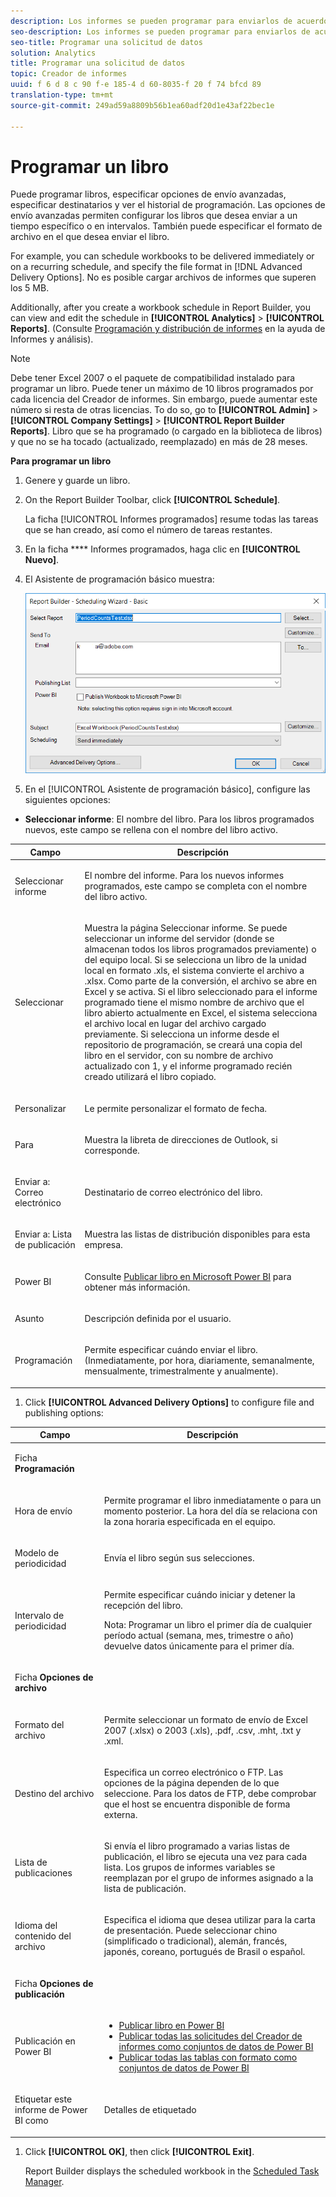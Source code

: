 ```yaml
---
description: Los informes se pueden programar para enviarlos de acuerdo al formato de archivo y la hora que se definan.
seo-description: Los informes se pueden programar para enviarlos de acuerdo al formato de archivo y la hora que se definan.
seo-title: Programar una solicitud de datos
solution: Analytics
title: Programar una solicitud de datos
topic: Creador de informes
uuid: f 6 d 8 c 90 f-e 185-4 d 60-8035-f 20 f 74 bfcd 89
translation-type: tm+mt
source-git-commit: 249ad59a8809b56b1ea60adf20d1e43af22bec1e

---
```



# Programar un libro

Puede programar libros, especificar opciones de envío avanzadas, especificar destinatarios y ver el historial de programación. Las opciones de envío avanzadas permiten configurar los libros que desea enviar a un tiempo específico o en intervalos. También puede especificar el formato de archivo en el que desea enviar el libro.

For example, you can schedule workbooks to be delivered immediately or on a recurring schedule, and specify the file format in [!DNL Advanced Delivery Options]. No es posible cargar archivos de informes que superen los 5 MB.

Additionally, after you create a workbook schedule in Report Builder, you can view and edit the schedule in **[!UICONTROL Analytics]** &gt; **[!UICONTROL Reports]**. (Consulte [Programación y distribución de informes](/help/analyze/reports-analytics/scheduling.md) en la ayuda de Informes y análisis).

>[!NOTE]
>
>Debe tener Excel 2007 o el paquete de compatibilidad instalado para programar un libro. Puede tener un máximo de 10 libros programados por cada licencia del Creador de informes. Sin embargo, puede aumentar este número si resta de otras licencias. To do so, go to **[!UICONTROL Admin]** &gt; **[!UICONTROL Company Settings]** &gt; **[!UICONTROL Report Builder Reports]**. Libro que se ha programado (o cargado en la biblioteca de libros) y que no se ha tocado (actualizado, reemplazado) en más de 28 meses.

**Para programar un libro**

1. Genere y guarde un libro.
1. On the Report Builder Toolbar, click **[!UICONTROL Schedule]**.

   La ficha [!UICONTROL Informes programados] resume todas las tareas que se han creado, así como el número de tareas restantes.
1. En la ficha **** Informes programados, haga clic en **[!UICONTROL Nuevo]**.
1. El Asistente de programación básico muestra:

   ![](assets/simple-schedule-wizard.png)

1. En el [!UICONTROL Asistente de programación básico], configure las siguientes opciones:

* **Seleccionar informe**: El nombre del libro. Para los libros programados nuevos, este campo se rellena con el nombre del libro activo.

<table id="table_6D5B1B832EB0451293F1902E2A1D1068"> 
 <thead> 
  <tr> 
   <th colname="col1" class="entry"> Campo </th> 
   <th colname="col2" class="entry"> Descripción </th> 
  </tr>
 </thead>
 <tbody> 
  <tr> 
   <td colname="col1"> <p>Seleccionar informe </p> </td> 
   <td colname="col2"> <p>El nombre del informe. Para los nuevos informes programados, este campo se completa con el nombre del libro activo. </p> </td> 
  </tr> 
  <tr> 
   <td colname="col1"> <p>Seleccionar </p> </td> 
   <td colname="col2"> <p>Muestra la página <span class="wintitle">Seleccionar informe</span>. Se puede seleccionar un informe del servidor (donde se almacenan todos los libros programados previamente) o del equipo local. Si se selecciona un libro de la unidad local en formato <span class="filepath">.xls</span>, el sistema convierte el archivo a <span class="filepath">.xlsx</span>. Como parte de la conversión, el archivo se abre en Excel y se activa. Si el libro seleccionado para el informe programado tiene el mismo nombre de archivo que el libro abierto actualmente en Excel, el sistema selecciona el archivo local en lugar del archivo cargado previamente. Si selecciona un informe desde el repositorio de programación, se creará una copia del libro en el servidor, con su nombre de archivo actualizado con 1, y el informe programado recién creado utilizará el libro copiado. </p> </td> 
  </tr> 
  <tr> 
   <td colname="col1"> <p>Personalizar </p> </td> 
   <td colname="col2"> <p>Le permite personalizar el formato de fecha. </p> </td> 
  </tr> 
  <tr> 
   <td colname="col1"> <p>Para </p> </td> 
   <td colname="col2"> <p>Muestra la libreta de direcciones de Outlook, si corresponde. </p> </td> 
  </tr> 
  <tr> 
   <td colname="col1"> <p>Enviar a: Correo electrónico </p> </td> 
   <td colname="col2"> <p>Destinatario de correo electrónico del libro. </p> </td> 
  </tr> 
  <tr> 
   <td colname="col1"> <p>Enviar a: Lista de publicación </p> </td> 
   <td colname="col2"> <p>Muestra las listas de distribución disponibles para esta empresa. </p> </td> 
  </tr> 
  <tr> 
   <td colname="col1"> <p>Power BI </p> </td> 
   <td colname="col2"> <p>Consulte <a href="../../analyze/report-builder/c-publish-power-bi/integration-power-bi.md#section_BA137EA92A46483F83BB5C1C40FBA002" format="dita" scope="local">Publicar libro en Microsoft Power BI</a> para obtener más información. </p> </td> 
  </tr> 
  <tr> 
   <td colname="col1"> <p>Asunto </p> </td> 
   <td colname="col2"> <p>Descripción definida por el usuario. </p> </td> 
  </tr> 
  <tr> 
   <td colname="col1"> <p>Programación </p> </td> 
   <td colname="col2"> <p> Permite especificar cuándo enviar el libro. (Inmediatamente, por hora, diariamente, semanalmente, mensualmente, trimestralmente y anualmente). </p> </td> 
  </tr> 
 </tbody> 
</table>

1. Click **[!UICONTROL Advanced Delivery Options]** to configure file and publishing options:

<table id="table_1BA8A5600DE94A33B83B096E69CE15F3"> 
 <thead> 
  <tr> 
   <th colname="col1" class="entry"> Campo </th> 
   <th colname="col2" class="entry"> Descripción </th> 
  </tr>
 </thead>
 <tbody> 
  <tr> 
   <td colname="col1"> <p>Ficha <b>Programación</b> </p> </td> 
   <td colname="col2"> </td> 
  </tr> 
  <tr> 
   <td colname="col1"> <p>Hora de envío </p> </td> 
   <td colname="col2"> <p>Permite programar el libro inmediatamente o para un momento posterior. La hora del día se relaciona con la zona horaria especificada en el equipo. </p> </td> 
  </tr> 
  <tr> 
   <td colname="col1"> <p>Modelo de periodicidad </p> </td> 
   <td colname="col2"> <p>Envía el libro según sus selecciones. </p> </td> 
  </tr> 
  <tr> 
   <td colname="col1"> <p>Intervalo de periodicidad </p> </td> 
   <td colname="col2"> <p>Permite especificar cuándo iniciar y detener la recepción del libro. </p> <p> <p>Nota: Programar un libro el primer día de cualquier período actual (semana, mes, trimestre o año) devuelve datos únicamente para el primer día. </p> </p> </td> 
  </tr> 
  <tr> 
   <td colname="col1"> <p>Ficha <b>Opciones de archivo</b> </p> </td> 
   <td colname="col2"> </td> 
  </tr> 
  <tr> 
   <td colname="col1"> <p>Formato del archivo </p> </td> 
   <td colname="col2"> <p>Permite seleccionar un formato de envío de Excel 2007 (<span class="filepath">.xlsx</span>) o 2003 (<span class="filepath">.xls</span>), <span class="filepath">.pdf</span>, <span class="filepath">.csv</span>, <span class="filepath">.mht</span>, <span class="filepath">.txt</span> y <span class="filepath">.xml</span>. </p> </td> 
  </tr> 
  <tr> 
   <td colname="col1"> <p> Destino del archivo </p> </td> 
   <td colname="col2"> <p> Especifica un correo electrónico o FTP. Las opciones de la página dependen de lo que seleccione. Para los datos de FTP, debe comprobar que el host se encuentra disponible de forma externa. </p> </td> 
  </tr> 
  <tr> 
   <td colname="col1"> <p>Lista de publicaciones </p> </td> 
   <td colname="col2"> <p> Si envía el libro programado a varias listas de publicación, el libro se ejecuta una vez para cada lista. Los grupos de informes variables se reemplazan por el grupo de informes asignado a la lista de publicación. </p> </td> 
  </tr> 
  <tr> 
   <td colname="col1"> <p>Idioma del contenido del archivo </p> </td> 
   <td colname="col2"> <p>Especifica el idioma que desea utilizar para la carta de presentación. Puede seleccionar chino (simplificado o tradicional), alemán, francés, japonés, coreano, portugués de Brasil o español. </p> </td> 
  </tr> 
  <tr> 
   <td colname="col1"> <p>Ficha <b>Opciones de publicación</b> </p> </td> 
   <td colname="col2"> </td> 
  </tr> 
  <tr> 
   <td colname="col1"> <p>Publicación en Power BI </p> </td> 
   <td colname="col2"> 
    <ul id="ul_40697E4FB2CE4F34B857FBF153D6D6D5"> 
     <li id="li_023E4750814D415EBC899269C9EA5D46"><a href="../../analyze/report-builder/c-publish-power-bi/integration-power-bi.md#section_BA137EA92A46483F83BB5C1C40FBA002" format="dita" scope="local"> Publicar libro en Power BI</a> </li> 
     <li id="li_9B684BE22AF94ABC903405EE83951A80"><a href="../../analyze/report-builder/c-publish-power-bi/integration-power-bi.md#section_E48148793E794169B766C73995897B9F" format="dita" scope="local"> Publicar todas las solicitudes del Creador de informes como conjuntos de datos de Power BI</a> </li> 
     <li id="li_7B0BD285BC1749D1B2C65759CA97877B"><a href="../../analyze/report-builder/c-publish-power-bi/integration-power-bi.md#section_6F8422B90D3F4F7EB5D4C97BFFA807AD" format="dita" scope="local"> Publicar todas las tablas con formato como conjuntos de datos de Power BI</a> </li> 
    </ul> </td> 
  </tr> 
  <tr> 
   <td colname="col1"> <p>Etiquetar este informe de Power BI como </p> </td> 
   <td colname="col2"> <p>Detalles de etiquetado </p> </td> 
  </tr> 
 </tbody> 
</table>

1. Click **[!UICONTROL OK]**, then click **[!UICONTROL Exit]**.

   Report Builder displays the scheduled workbook in the [Scheduled Task Manager](../../analyze/report-builder/r-arb-scheduled-reports.md#section_69306B8D833F4DF7BBFA53753B0E6C31).

